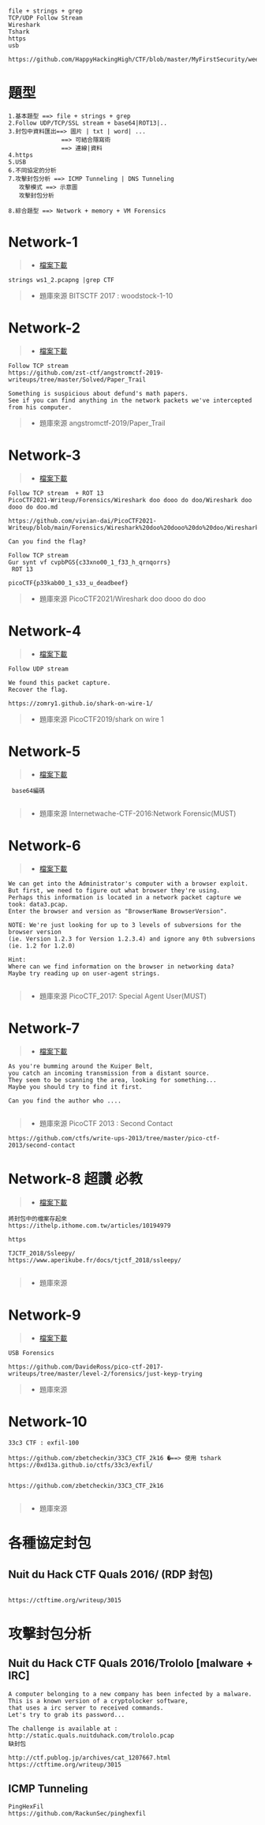 #
```
file + strings + grep
TCP/UDP Follow Stream
Wireshark
Tshark
https
usb
```
```
https://github.com/HappyHackingHigh/CTF/blob/master/MyFirstSecurity/week11_NetworkForensics.md
```
# 題型
```
1.基本題型 ==> file + strings + grep
2.Follow UDP/TCP/SSL stream + base64|ROT13|..
3.封包中資料匯出==> 圖片 | txt | word| ...
               ==> 可結合隱寫術
               ==> 連線|資料
4.https
5.USB
6.不同協定的分析
7.攻擊封包分析 ==> ICMP Tunneling | DNS Tunneling 
   攻擊模式 ==> 示意圖
   攻擊封包分析
   
8.綜合題型 ==> Network + memory + VM Forensics
```

# Network-1

>* [檔案下載](https://drive.google.com/file/d/1uyJsGCqQhI6crFxCaBO32BEU5xzDq7yV/view?usp=sharing)
```
strings ws1_2.pcapng |grep CTF
```
>* 題庫來源  BITSCTF 2017 : woodstock-1-10

# Network-2


>* [檔案下載](https://drive.google.com/file/d/1XSle05IGFHmEBTDFK71nS1VwpQupy0Bj/view?usp=sharing)
```
Follow TCP stream
https://github.com/zst-ctf/angstromctf-2019-writeups/tree/master/Solved/Paper_Trail
```
```
Something is suspicious about defund's math papers. 
See if you can find anything in the network packets we've intercepted from his computer.
```
>* 題庫來源 angstromctf-2019/Paper_Trail

# Network-3

>* [檔案下載](https://drive.google.com/file/d/18pJIJNTWrypUm9t9M0EaSkp2_x9p7ade/view?usp=sharing)


```
Follow TCP stream  + ROT 13
PicoCTF2021-Writeup/Forensics/Wireshark doo dooo do doo/Wireshark doo dooo do doo.md

https://github.com/vivian-dai/PicoCTF2021-Writeup/blob/main/Forensics/Wireshark%20doo%20dooo%20do%20doo/Wireshark%20doo%20dooo%20do%20doo.md
```
```
Can you find the flag? 
```
```
Follow TCP stream 
Gur synt vf cvpbPGS{c33xno00_1_f33_h_qrnqorrs}
 ROT 13

picoCTF{p33kab00_1_s33_u_deadbeef}
```
>* 題庫來源 PicoCTF2021/Wireshark doo dooo do doo


# Network-4


>* [檔案下載](https://drive.google.com/file/d/1p30BIo2rVotwy-uzf4HRNqZWPMKQcz8I/view?usp=sharing)
```
Follow UDP stream

We found this packet capture. 
Recover the flag.
```
```
https://zomry1.github.io/shark-on-wire-1/
```
>* 題庫來源 PicoCTF2019/shark on wire 1

# Network-5

>* [檔案下載]()
```
 base64編碼
```
```

```
>* 題庫來源 Internetwache-CTF-2016:Network Forensic(MUST)



# Network-6

>* [檔案下載]()


```
We can get into the Administrator's computer with a browser exploit.
But first, we need to figure out what browser they're using.
Perhaps this information is located in a network packet capture we took: data3.pcap.
Enter the browser and version as "BrowserName BrowserVersion".

NOTE: We're just looking for up to 3 levels of subversions for the browser version 
(ie. Version 1.2.3 for Version 1.2.3.4) and ignore any 0th subversions (ie. 1.2 for 1.2.0)

Hint:
Where can we find information on the browser in networking data?
Maybe try reading up on user-agent strings.
```
```

```
>* 題庫來源 PicoCTF_2017: Special Agent User(MUST)

# Network-7


>* [檔案下載](https://drive.google.com/file/d/1wxWi7PyVGYsXgyj87L6gY7a92gssIGdT/view?usp=sharing)
```
As you're bumming around the Kuiper Belt, 
you catch an incoming transmission from a distant source.
They seem to be scanning the area, looking for something...
Maybe you should try to find it first.

Can you find the author who ....
```
```

```
>* 題庫來源 PicoCTF 2013 : Second Contact
```
https://github.com/ctfs/write-ups-2013/tree/master/pico-ctf-2013/second-contact
```


# Network-8 超讚  必教
>* [檔案下載]()
```
將封包中的檔案存起來
https://ithelp.ithome.com.tw/articles/10194979
```
```
https

TJCTF_2018/Ssleepy/
https://www.aperikube.fr/docs/tjctf_2018/ssleepy/
```
```

```
>* 題庫來源 

# Network-9

>* [檔案下載]()
```
USB Forensics
```

```
https://github.com/DavideRoss/pico-ctf-2017-writeups/tree/master/level-2/forensics/just-keyp-trying
```
>* 題庫來源 
# Network-10
```
33c3 CTF : exfil-100

https://github.com/zbetcheckin/33C3_CTF_2k16 �==> 使用 tshark
https://0xd13a.github.io/ctfs/33c3/exfil/


https://github.com/zbetcheckin/33C3_CTF_2k16
```
```

```
>* 題庫來源 
# 各種協定封包
##  Nuit du Hack CTF Quals 2016/ (RDP 封包)
```

```
```
https://ctftime.org/writeup/3015
```
# 攻擊封包分析
## Nuit du Hack CTF Quals 2016/Trololo [malware + IRC]
```
A computer belonging to a new company has been infected by a malware. 
This is a known version of a cryptolocker software, 
that uses a irc server to received commands. 
Let's try to grab its password...

The challenge is available at : http://static.quals.nuitduhack.com/trololo.pcap
缺封包
```
```
http://ctf.publog.jp/archives/cat_1207667.html
https://ctftime.org/writeup/3015
```
## ICMP Tunneling
```
PingHexFil
https://github.com/RackunSec/pinghexfil
```
